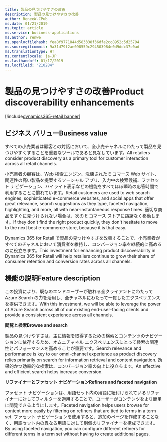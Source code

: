 ```yaml
---
title: 製品の見つけやすさの改善
description: 製品の見つけやすさの改善
author: ReneeW-CPub
ms.date: 01/21/2019
ms.topic: article
ms.service: business-applications
ms.author: renwe
ms.openlocfilehash: fea8f9771844d583338f36dfe2cc8952c5d25794
ms.sourcegitcommit: 9a31d79f2ae098559c294503984e0d9ddc37c0ad
ms.translationtype: HT
ms.contentlocale: ja-JP
ms.lasthandoff: 01/17/2019
ms.locfileid: "210284"
---
```

#  <a name="product-discoverability-enhancements"></a><span data-ttu-id="b90aa-103">製品の見つけやすさの改善</span><span class="sxs-lookup"><span data-stu-id="b90aa-103">Product discoverability enhancements</span></span>
[!include[dynamics365-retail banner](../includes/dynamics365-retail.md)]


## <a name="business-value"></a><span data-ttu-id="b90aa-104">ビジネス バリュー</span><span class="sxs-lookup"><span data-stu-id="b90aa-104">Business value</span></span>

<span data-ttu-id="b90aa-105">すべての小売業者は顧客との対話において、全小売チャネルにわたって製品を見つけやすくすることを重要なツールであると見なしています。</span><span class="sxs-lookup"><span data-stu-id="b90aa-105">All retailers consider product discovery as a primary tool for customer interaction across all retail channels.</span></span>

<span data-ttu-id="b90aa-106">小売業者の顧客は、Web 検索エンジン、洗練された E コマース Web サイト、関連性の高い製品を提案するソーシャル アプリ、入力中の検索候補、ファセット ナビゲーション、ハイライト表示などの機能をすべてほぼ瞬時の応答時間で利用することに慣れています。</span><span class="sxs-lookup"><span data-stu-id="b90aa-106">Retail customers are used to web search engines, sophisticated e-commerce websites, and social apps that offer great relevance, search suggestions as they type, faceted navigation, highlighting, and more, all with near-instantaneous response times.</span></span> <span data-ttu-id="b90aa-107">適切な商品をすぐに見つけられない場合は、次の E コマース ストアに躊躇なく移動します。</span><span class="sxs-lookup"><span data-stu-id="b90aa-107">If they don't find the right product quickly, they don't hesitate to move to the next best e-commerce store, because it is that easy.</span></span>

<span data-ttu-id="b90aa-108">Dynamics 365 for Retail で製品の見つけやすさを改善することで、小売業者がすべてのチャネルにおいて消費者を維持し、コンバージョン率を継続的に高めるのに役立ちます。</span><span class="sxs-lookup"><span data-stu-id="b90aa-108">This investment for enhancing product discoverability in Dynamics 365 for Retail will help retailers continue to grow their share of consumer retention and conversion rates across all channels.</span></span>

## <a name="feature-description"></a><span data-ttu-id="b90aa-109">機能の説明</span><span class="sxs-lookup"><span data-stu-id="b90aa-109">Feature description</span></span>

<span data-ttu-id="b90aa-110">この投資により、既存のエンドユーザーが触れる全クライアントにわたって Azure Search の力を活用し、全チャネルにわたって一貫したエクスペリエンスを提供できます。</span><span class="sxs-lookup"><span data-stu-id="b90aa-110">With this investment, we will be able to leverage the power of Azure Search across all of our existing end-user-facing clients and provide a consistent experience across all channels.</span></span>

<span data-ttu-id="b90aa-111">**閲覧と検索**</span><span class="sxs-lookup"><span data-stu-id="b90aa-111">**Browse and search**</span></span>

<span data-ttu-id="b90aa-112">製品の見つけやすさは、主に情報を取得するための検索とコンテンツのナビゲーションに依存するため、オムニチャネル エクスペリエンスにとって検索の関連性とパフォーマンスを高めることが重要です。</span><span class="sxs-lookup"><span data-stu-id="b90aa-112">Search relevance and performance is key to our omni-channel experience as product discovery relies primarily on search for information retrieval and content navigation.</span></span> <span data-ttu-id="b90aa-113">効果的かつ効率的な検索は、コンバージョン率の向上に役立ちます。</span><span class="sxs-lookup"><span data-stu-id="b90aa-113">An effective and efficient search helps increase conversion.</span></span>

<span data-ttu-id="b90aa-114">**リファイナーとファセット ナビゲーション**</span><span class="sxs-lookup"><span data-stu-id="b90aa-114">**Refiners and faceted navigation**</span></span>

<span data-ttu-id="b90aa-115">ファセット ナビゲーションは、用語セット内の用語に紐付けられているリファイナーに対してフィルターを適用することで、ユーザーがコンテンツをより簡単に閲覧できるようにします。</span><span class="sxs-lookup"><span data-stu-id="b90aa-115">Faceted navigation helps users browse for content more easily by filtering on refiners that are tied to terms in a term set.</span></span> <span data-ttu-id="b90aa-116">ファセット ナビゲーションを使用すると、追加のページを作成することなく、用語セット内の異なる用語に対して別個のリファイナーを構成できます。</span><span class="sxs-lookup"><span data-stu-id="b90aa-116">By using faceted navigation, you can configure different refiners for different terms in a term set without having to create additional pages.</span></span>
        
